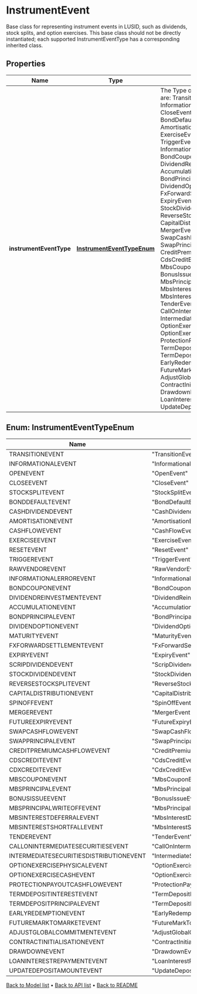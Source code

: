 

# InstrumentEvent

Base class for representing instrument events in LUSID, such as dividends, stock splits, and option exercises.  This base class should not be directly instantiated; each supported InstrumentEventType has a corresponding inherited class.

## Properties

| Name | Type | Description | Notes |
|------------ | ------------- | ------------- | -------------|
|**instrumentEventType** | [**InstrumentEventTypeEnum**](#InstrumentEventTypeEnum) | The Type of Event. The available values are: TransitionEvent, InformationalEvent, OpenEvent, CloseEvent, StockSplitEvent, BondDefaultEvent, CashDividendEvent, AmortisationEvent, CashFlowEvent, ExerciseEvent, ResetEvent, TriggerEvent, RawVendorEvent, InformationalErrorEvent, BondCouponEvent, DividendReinvestmentEvent, AccumulationEvent, BondPrincipalEvent, DividendOptionEvent, MaturityEvent, FxForwardSettlementEvent, ExpiryEvent, ScripDividendEvent, StockDividendEvent, ReverseStockSplitEvent, CapitalDistributionEvent, SpinOffEvent, MergerEvent, FutureExpiryEvent, SwapCashFlowEvent, SwapPrincipalEvent, CreditPremiumCashFlowEvent, CdsCreditEvent, CdxCreditEvent, MbsCouponEvent, MbsPrincipalEvent, BonusIssueEvent, MbsPrincipalWriteOffEvent, MbsInterestDeferralEvent, MbsInterestShortfallEvent, TenderEvent, CallOnIntermediateSecuritiesEvent, IntermediateSecuritiesDistributionEvent, OptionExercisePhysicalEvent, OptionExerciseCashEvent, ProtectionPayoutCashFlowEvent, TermDepositInterestEvent, TermDepositPrincipalEvent, EarlyRedemptionEvent, FutureMarkToMarketEvent, AdjustGlobalCommitmentEvent, ContractInitialisationEvent, DrawdownEvent, LoanInterestRepaymentEvent, UpdateDepositAmountEvent |  |



## Enum: InstrumentEventTypeEnum

| Name | Value |
|---- | -----|
| TRANSITIONEVENT | &quot;TransitionEvent&quot; |
| INFORMATIONALEVENT | &quot;InformationalEvent&quot; |
| OPENEVENT | &quot;OpenEvent&quot; |
| CLOSEEVENT | &quot;CloseEvent&quot; |
| STOCKSPLITEVENT | &quot;StockSplitEvent&quot; |
| BONDDEFAULTEVENT | &quot;BondDefaultEvent&quot; |
| CASHDIVIDENDEVENT | &quot;CashDividendEvent&quot; |
| AMORTISATIONEVENT | &quot;AmortisationEvent&quot; |
| CASHFLOWEVENT | &quot;CashFlowEvent&quot; |
| EXERCISEEVENT | &quot;ExerciseEvent&quot; |
| RESETEVENT | &quot;ResetEvent&quot; |
| TRIGGEREVENT | &quot;TriggerEvent&quot; |
| RAWVENDOREVENT | &quot;RawVendorEvent&quot; |
| INFORMATIONALERROREVENT | &quot;InformationalErrorEvent&quot; |
| BONDCOUPONEVENT | &quot;BondCouponEvent&quot; |
| DIVIDENDREINVESTMENTEVENT | &quot;DividendReinvestmentEvent&quot; |
| ACCUMULATIONEVENT | &quot;AccumulationEvent&quot; |
| BONDPRINCIPALEVENT | &quot;BondPrincipalEvent&quot; |
| DIVIDENDOPTIONEVENT | &quot;DividendOptionEvent&quot; |
| MATURITYEVENT | &quot;MaturityEvent&quot; |
| FXFORWARDSETTLEMENTEVENT | &quot;FxForwardSettlementEvent&quot; |
| EXPIRYEVENT | &quot;ExpiryEvent&quot; |
| SCRIPDIVIDENDEVENT | &quot;ScripDividendEvent&quot; |
| STOCKDIVIDENDEVENT | &quot;StockDividendEvent&quot; |
| REVERSESTOCKSPLITEVENT | &quot;ReverseStockSplitEvent&quot; |
| CAPITALDISTRIBUTIONEVENT | &quot;CapitalDistributionEvent&quot; |
| SPINOFFEVENT | &quot;SpinOffEvent&quot; |
| MERGEREVENT | &quot;MergerEvent&quot; |
| FUTUREEXPIRYEVENT | &quot;FutureExpiryEvent&quot; |
| SWAPCASHFLOWEVENT | &quot;SwapCashFlowEvent&quot; |
| SWAPPRINCIPALEVENT | &quot;SwapPrincipalEvent&quot; |
| CREDITPREMIUMCASHFLOWEVENT | &quot;CreditPremiumCashFlowEvent&quot; |
| CDSCREDITEVENT | &quot;CdsCreditEvent&quot; |
| CDXCREDITEVENT | &quot;CdxCreditEvent&quot; |
| MBSCOUPONEVENT | &quot;MbsCouponEvent&quot; |
| MBSPRINCIPALEVENT | &quot;MbsPrincipalEvent&quot; |
| BONUSISSUEEVENT | &quot;BonusIssueEvent&quot; |
| MBSPRINCIPALWRITEOFFEVENT | &quot;MbsPrincipalWriteOffEvent&quot; |
| MBSINTERESTDEFERRALEVENT | &quot;MbsInterestDeferralEvent&quot; |
| MBSINTERESTSHORTFALLEVENT | &quot;MbsInterestShortfallEvent&quot; |
| TENDEREVENT | &quot;TenderEvent&quot; |
| CALLONINTERMEDIATESECURITIESEVENT | &quot;CallOnIntermediateSecuritiesEvent&quot; |
| INTERMEDIATESECURITIESDISTRIBUTIONEVENT | &quot;IntermediateSecuritiesDistributionEvent&quot; |
| OPTIONEXERCISEPHYSICALEVENT | &quot;OptionExercisePhysicalEvent&quot; |
| OPTIONEXERCISECASHEVENT | &quot;OptionExerciseCashEvent&quot; |
| PROTECTIONPAYOUTCASHFLOWEVENT | &quot;ProtectionPayoutCashFlowEvent&quot; |
| TERMDEPOSITINTERESTEVENT | &quot;TermDepositInterestEvent&quot; |
| TERMDEPOSITPRINCIPALEVENT | &quot;TermDepositPrincipalEvent&quot; |
| EARLYREDEMPTIONEVENT | &quot;EarlyRedemptionEvent&quot; |
| FUTUREMARKTOMARKETEVENT | &quot;FutureMarkToMarketEvent&quot; |
| ADJUSTGLOBALCOMMITMENTEVENT | &quot;AdjustGlobalCommitmentEvent&quot; |
| CONTRACTINITIALISATIONEVENT | &quot;ContractInitialisationEvent&quot; |
| DRAWDOWNEVENT | &quot;DrawdownEvent&quot; |
| LOANINTERESTREPAYMENTEVENT | &quot;LoanInterestRepaymentEvent&quot; |
| UPDATEDEPOSITAMOUNTEVENT | &quot;UpdateDepositAmountEvent&quot; |



[Back to Model list](../README.md#documentation-for-models) &#8226; [Back to API list](../README.md#documentation-for-api-endpoints) &#8226; [Back to README](../README.md)


